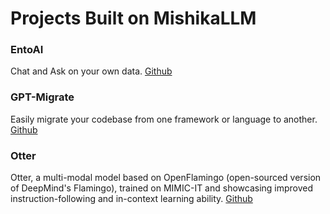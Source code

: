 # Projects Built on MishikaLLM



### EntoAI
Chat and Ask on your own data.
[Github](https://github.com/akshata29/entaoai)

### GPT-Migrate
Easily migrate your codebase from one framework or language to another.
[Github](https://github.com/0xpayne/gpt-migrate)

### Otter
Otter, a multi-modal model based on OpenFlamingo (open-sourced version of DeepMind's Flamingo), trained on MIMIC-IT and showcasing improved instruction-following and in-context learning ability.
[Github](https://github.com/Luodian/Otter)




